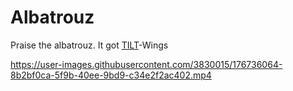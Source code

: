 # Albatrouz

Praise the albatrouz. It got [TILT](https://github.com/Transparency-Information-Language/meta)-Wings



https://user-images.githubusercontent.com/3830015/176736064-8b2bf0ca-5f9b-40ee-9bd9-c34e2f2ac402.mp4

